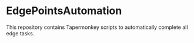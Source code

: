 # EdgePointsAutomation
This repository contains Tapermonkey scripts to automatically complete all edge tasks.
